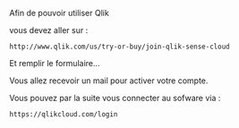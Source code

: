 Afin de pouvoir utiliser Qlik

vous devez aller sur : 

``` 
http://www.qlik.com/us/try-or-buy/join-qlik-sense-cloud
```

Et remplir le formulaire...

Vous allez recevoir un mail pour activer votre compte.

Vous pouvez par la suite vous connecter au sofware via : 

```
https://qlikcloud.com/login
```



